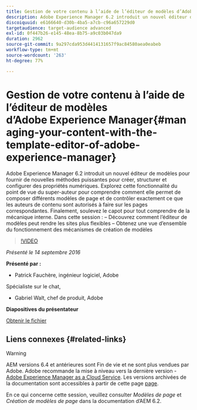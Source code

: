 ```yaml
---
title: Gestion de votre contenu à l’aide de l’éditeur de modèles d’Adobe Experience Manager
description: Adobe Experience Manager 6.2 introduit un nouvel éditeur de modèles pour fournir de nouvelles méthodes puissantes pour créer, structurer et configurer des propriétés numériques. Explorez cette fonctionnalité du point de vue du super-auteur pour comprendre comment elle permet de composer différents modèles de page et de contrôler exactement ce que les auteurs de contenu sont autorisés à faire sur les pages correspondantes. Finalement, soulevez le capot pour tout comprendre de la mécanique interne.
discoiquuid: e6166640-d30b-4ba5-a7cb-c96a657229d0
targetaudience: target-audience advanced
exl-id: 0f447b26-e145-48ea-8b75-a9c03b047da9
duration: 2962
source-git-commit: 9a297cda953d4414131657f9ac84580aea0eabeb
workflow-type: tm+mt
source-wordcount: '263'
ht-degree: 77%

---
```


# Gestion de votre contenu à l’aide de l’éditeur de modèles d’Adobe Experience Manager{#managing-your-content-with-the-template-editor-of-adobe-experience-manager}

Adobe Experience Manager 6.2 introduit un nouvel éditeur de modèles pour fournir de nouvelles méthodes puissantes pour créer, structurer et configurer des propriétés numériques. Explorez cette fonctionnalité du point de vue du super-auteur pour comprendre comment elle permet de composer différents modèles de page et de contrôler exactement ce que les auteurs de contenu sont autorisés à faire sur les pages correspondantes. Finalement, soulevez le capot pour tout comprendre de la mécanique interne. Dans cette session : – Découvrez comment l’éditeur de modèles peut rendre les sites plus flexibles – Obtenez une vue d’ensemble du fonctionnement des mécanismes de création de modèles

>[!VIDEO](https://video.tv.adobe.com/v/19300/?quality=9)

*Présenté le 14 septembre 2016*

**Présenté par :**

* Patrick Fauchère, ingénieur logiciel, Adobe

Spécialiste sur le chat,

* Gabriel Walt, chef de produit, Adobe

**Diapositives du présentateur**

[Obtenir le fichier](assets/aem-gems-91416-template-editor.pdf)

## Liens connexes {#related-links}

>[!WARNING]
>
>AEM versions 6.4 et antérieures sont Fin de vie et ne sont plus vendues par Adobe.  Adobe recommande la mise à niveau vers la dernière version - [Adobe Experience Manager as a Cloud Service](https://experienceleague.adobe.com/docs/experience-manager-cloud-service.html?lang=fr).  Les versions archivées de la documentation sont accessibles à partir de cette page [page](https://experienceleague.adobe.com/docs/experience-manager-release-information/aem-release-updates/previous-updates/aem-previous-versions.html?lang=fr).
>
>En ce qui concerne cette session, veuillez consulter *Modèles de page* et *Création de modèles de page* dans la documentation d’AEM 6.2.
